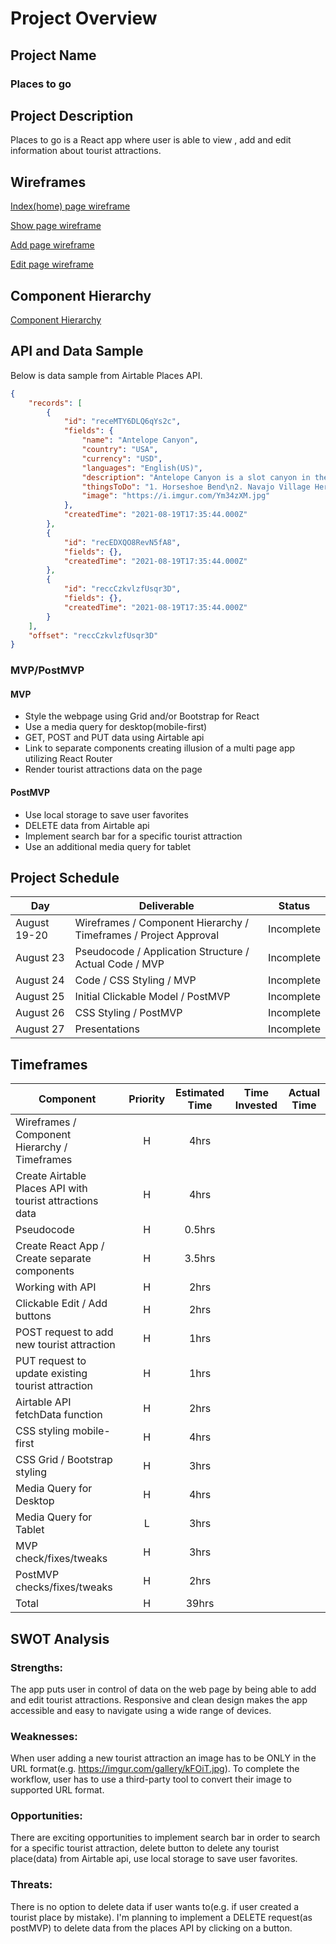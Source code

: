 # Project Overview

## Project Name

### Places to go

## Project Description

Places to go is a React app where user is able to view , add and edit information about tourist attractions. 


## Wireframes

[Index(home) page wireframe](https://whimsical.com/places-to-go-wireframes-index-page-Nyq2t9Um9q34gkGe7a1UFB)

[Show page wireframe](https://whimsical.com/places-to-go-wireframes-show-page-6UdyDQj11g4XbEhb6hZpQZ)

[Add page wireframe](https://whimsical.com/places-to-go-wireframes-add-page-CqGKDv2cZtXY8WbsPPaNDB)

[Edit page wireframe](https://whimsical.com/places-to-go-wireframes-edit-page-SAbjG6sWs9YSkB7R6wSBvU)


## Component Hierarchy

[Component Hierarchy](https://whimsical.com/places-to-go-component-hierarchy-6Z22ibMtruURssGpLEqWZd)


## API and Data Sample

Below is data sample from Airtable Places API.

```json
{
    "records": [
        {
            "id": "receMTY6DLQ6qYs2c",
            "fields": {
                "name": "Antelope Canyon",
                "country": "USA",
                "currency": "USD",
                "languages": "English(US)",
                "description": "Antelope Canyon is a slot canyon in the American Southwest, on Navajo land east of Page, Arizona. It includes two separate, scenic slot canyon section...",
                "thingsToDo": "1. Horseshoe Bend\n2. Navajo Village Heritage Center\n3. Glen Canyon Dam Overlook\n4. Waterholes Canyon\n5. Lower Antelope Canyon\n6. Glen Canyon National ...",
                "image": "https://i.imgur.com/Ym34zXM.jpg"
            },
            "createdTime": "2021-08-19T17:35:44.000Z"
        },
        {
            "id": "recEDXQO8RevN5fA8",
            "fields": {},
            "createdTime": "2021-08-19T17:35:44.000Z"
        },
        {
            "id": "reccCzkvlzfUsqr3D",
            "fields": {},
            "createdTime": "2021-08-19T17:35:44.000Z"
        }
    ],
    "offset": "reccCzkvlzfUsqr3D"
}
```


### MVP/PostMVP 

#### MVP 

- Style the webpage using Grid and/or Bootstrap for React
- Use a media query for desktop(mobile-first)
- GET, POST and PUT data using Airtable api
- Link to separate components creating illusion of a multi page app utilizing React Router
- Render tourist attractions data on the page 

#### PostMVP  

- Use local storage to save user favorites
- DELETE data from Airtable api
- Implement search bar for a specific tourist attraction
- Use an additional media query for tablet


## Project Schedule

| Day          | Deliverable                                                               | Status       |
| ------------ | ------------------------------------------------------------------------- | ------------ |
| August 19-20 | Wireframes / Component Hierarchy / Timeframes / Project Approval          |  Incomplete  |
| August 23    | Pseudocode / Application Structure / Actual Code / MVP                    |  Incomplete  |
| August 24    | Code / CSS Styling / MVP                                                  |  Incomplete  |
| August 25    | Initial Clickable Model / PostMVP                                         |  Incomplete  |
| August 26    | CSS Styling / PostMVP                                                     |  Incomplete  |
| August 27    | Presentations                                                             |  Incomplete  |


## Timeframes

| Component                                                | Priority | Estimated Time | Time Invested | Actual Time |
| -------------------------------------------------------- | :------: | :------------: | :-----------: | :---------: |
| Wireframes / Component Hierarchy / Timeframes            |    H     |      4hrs      |               |             |
| Create Airtable Places API with tourist attractions data |    H     |      4hrs      |               |             |
| Pseudocode                                               |    H     |    0.5hrs      |               |             |
| Create React App / Create separate components            |    H     |    3.5hrs      |               |             |
| Working with API                                         |    H     |      2hrs      |               |             |
| Clickable Edit / Add buttons                             |    H     |      2hrs      |               |             |
| POST request to add new tourist attraction               |    H     |      1hrs      |               |             |
| PUT request to update existing tourist attraction        |    H     |      1hrs      |               |             |
| Airtable API fetchData function                          |    H     |      2hrs      |               |             |
| CSS styling mobile-first                                 |    H     |      4hrs      |               |             |
| CSS Grid / Bootstrap styling                             |    H     |      3hrs      |               |             |
| Media Query for Desktop                                  |    H     |      4hrs      |               |             |
| Media Query for Tablet                                   |    L     |      3hrs      |               |             |
| MVP check/fixes/tweaks                                   |    H     |      3hrs      |               |             |
| PostMVP checks/fixes/tweaks                              |    H     |      2hrs      |               |             |
| Total                                                    |    H     |     39hrs      |               |             |


## SWOT Analysis

### Strengths:
The app puts user in control of data on the web page by being able to add and edit tourist attractions.
Responsive and clean design makes the app accessible and easy to navigate using a wide range of devices.

### Weaknesses:
When user adding a new tourist attraction an image has to be ONLY in the URL format(e.g. https://imgur.com/gallery/kFOiT.jpg).
To complete the workflow, user has to use a third-party tool to convert their image to supported URL format.

### Opportunities:
There are exciting opportunities to implement search bar in order to search for a specific tourist attraction, delete button to delete any tourist place(data) from Airtable api, use local storage to save user favorites.

### Threats:
There is no option to delete data if user wants to(e.g. if user created a tourist place by mistake).
I'm planning to implement a DELETE request(as postMVP) to delete data from the places API by clicking on a button.
 
